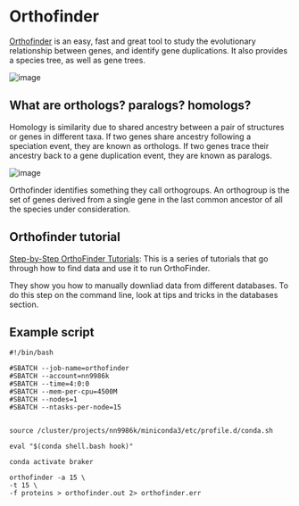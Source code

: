 
# Orthofinder

[Orthofinder](https://github.com/davidemms/OrthoFinder) is an easy, fast and great tool to study the evolutionary relationship between genes, and identify gene duplications. It also provides a species tree, as well as gene trees. 

![image](https://user-images.githubusercontent.com/46928237/191227132-3227f638-abd4-4804-9b91-fbc080c905d9.png)


## What are orthologs? paralogs? homologs? 
Homology is similarity due to shared ancestry between a pair of structures or genes in different taxa. If two genes share ancestry following a speciation event, they are known as orthologs. If two genes trace their ancestry back to a gene duplication event, they are known as paralogs.

![image](https://user-images.githubusercontent.com/46928237/193239122-33223055-afc8-4f47-91a1-3d341e18535f.png)

Orthofinder identifies something they call orthogroups. An orthogroup is the set of genes derived from a single gene in the last common ancestor of all the species under consideration.

## Orthofinder tutorial

[Step-by-Step OrthoFinder Tutorials](https://davidemms.github.io/menu/tutorials.html): This is a series of tutorials that go through how to find data and use it to run OrthoFinder. 

They show you how to manually downliad data from different databases. To do this step on the command line, look at tips and tricks in the databases section. 

## Example script
```
#!/bin/bash

#SBATCH --job-name=orthofinder
#SBATCH --account=nn9986k
#SBATCH --time=4:0:0
#SBATCH --mem-per-cpu=4500M
#SBATCH --nodes=1
#SBATCH --ntasks-per-node=15


source /cluster/projects/nn9986k/miniconda3/etc/profile.d/conda.sh

eval "$(conda shell.bash hook)"

conda activate braker

orthofinder -a 15 \
-t 15 \
-f proteins > orthofinder.out 2> orthofinder.err
```
